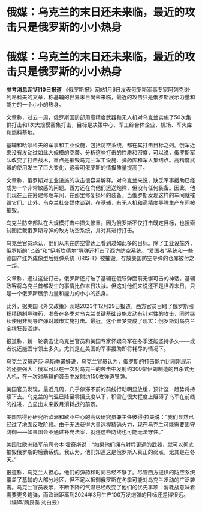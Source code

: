 # 俄媒：乌克兰的末日还未来临，最近的攻击只是俄罗斯的小小热身

# 俄媒：乌克兰的末日还未来临，最近的攻击只是俄罗斯的小小热身

**参考消息网1月10日报道**
《俄罗斯报》网站1月6日发表俄罗斯军事专家阿列克谢·列昂科夫的文章，称基辅的世界末日尚未来临，最近的攻击只是俄罗斯展示力量和能力的一个小小的热身。

文章称，过去一周，俄罗斯国防部用高精度武器和无人机对乌克兰实施了50次集群打击和1次大规模密集打击，目标是决策中心、军工综合体企业、机场、军火库和燃料基地。

基辅和哈尔科夫的军事和工业设施，包括防空系统，都在其打击目标之列。俄军近来没有发动过如此大规模的空袭。分析这些打击的性质和密度，可以说，俄罗斯军队改变了打击战术，重点是摧毁乌克兰军工设施、弹药库和军人集结点。高精度武器的使用发生了巨大变化，这表明俄罗斯的情报质量提高了。

文章称，俄罗斯对工业设施的攻击很容易解释。对乌克兰来说，缺乏军事援助已经成为一个非常敏感的问题。西方还在向他们运送炮弹，但没有任何装备。因此，他们现在正在筹建修理车间，在那里修复损坏的装备。当俄罗斯发现这样的车间就摧毁它们。此外，乌克兰社交媒体谈到，在基辅，有无人机和高精度导弹生产车间被摧毁。

乌克兰防空部队在大规模打击中损失惨重。因为俄罗斯不仅打击既定目标，也搜索试图拦截俄罗斯导弹的敌方防空系统，并对其进行打击。

乌克兰官员承认，他们从未在防空雷达上看到过如此多的目标。除了工业设施外，俄罗斯的“匕首”和“伊斯坎德尔”导弹还打击了西方防空系统。“爱国者”系统和一些德国产红外成像型后继弹系统（IRIS-T）被摧毁。存放美国防空导弹的仓库被付之一炬。

文章称，通过这些打击，俄罗斯还打破了基辅在俄导弹面前无懈可击的神话。基辅政客将乌克兰首都发生的事情比作末日决战。但这对他们来说还不是世界末日，只是一个俄罗斯展示力量和能力的小小的热身。

此外，据美国《外交政策》网站2023年12月29日报道，西方官员目睹了俄罗斯囤积精确制导弹药，准备在冬季对乌克兰关键基础设施发动有针对性的攻击，同时继续使用非制导炸弹对城市实施打击。最近，这个噩梦变成了现实：俄罗斯对乌克兰全境狂轰滥炸。

报道称，新一轮袭击让乌克兰官员和美国专家怀疑乌军在冬季还能坚持多久——或者说还能固守领土多久，尤其是在美国的军事援助即将耗尽的情况下。

乌克兰议员萨莎·乌斯季诺娃说，乌克兰官员认为，俄罗斯的打击能力比刚刚展示的还要强大：俄军可以在一次对乌克兰的袭击中发射约300架伊朗制造的自杀式无人机，在一次对基辅的袭击中发射约150枚弹道导弹。

美国官员发现，最近几周，几乎停滞不前的前线行动明显放缓，预计这一趋势将持续下去。乌克兰的气温已降至零摄氏度以下，积雪在很大程度上阻碍了乌军在前线的推进，凸显出未来数月消耗战的前景。

美国哈得孙研究所欧洲和欧亚中心的高级研究员兼主任彼得·拉夫说：“我们显然已经过了地面反攻阶段。由于无法获得大量远程精确火力，现在乌克兰可能需要固守防御——如果国会不通过补充法案，就连这些防线也可能无法守住。”

美国驻欧洲陆军前司令本·霍奇斯说：“如果他们拥有射程更远的武器，就可以彻底摧毁俄罗斯的后勤系统。我认为，他们知道这是俄罗斯人真正的弱点，尤其是在冬天。”

报道称，乌克兰人担心，他们的弹药和时间已经不够了。尽管西方提供的防空系统覆盖了基辅的大部分地区，但不足以抵御俄罗斯在冬季可能对乌克兰发动的广泛袭击。乌克兰官员表示，不断下降的气温已经改变了他们的优先事项：消耗战意味着需要更多炮弹，而欧洲距离到2024年3月生产100万发炮弹的目标还差得很远。（编译/魏良磊
刘白云）

